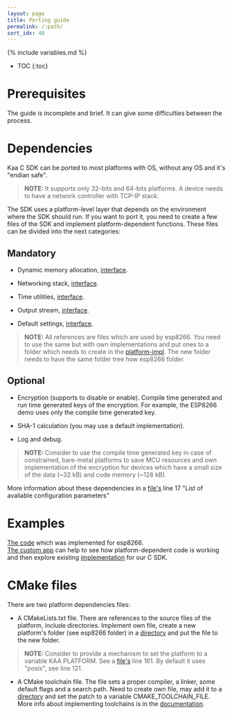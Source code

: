 ```yaml
---
layout: page
title: Porting guide
permalink: /:path/
sort_idx: 40
---
```


{% include variables.md %}

* TOC
{:toc}

 
# Prerequisites
The guide is incomplete and brief. It can give some difficulties between the process.

# Dependencies

Kaa C SDK can be ported to most platforms with OS, without any OS and it's "endian safe". 

> **NOTE:** It supports only 32-bits and 64-bits platforms. A device needs to have a network controller with TCP-IP stack.

The SDK uses a platform-level layer that depends on the environment where the SDK should run. 
If you want to port it, you need to create a few files of the SDK and implement platform-dependent functions. These files can be divided into the next categories:

## Mandatory             
    
 - Dynamic memory allocation, [interface]({{github_url}}client/client-multi/client-c/src/kaa/platform-impl/esp8266/platform/mem.h). 

 - Networking stack, [interface]({{github_url}}client/client-multi/client-c/src/kaa/platform-impl/esp8266/platform/sock.h).

 - Time utilities, [interface]({{github_url}}client/client-multi/client-c/src/kaa/platform-impl/esp8266/platform/time.h).
 
 - Output stream, [interface]({{github_url}}client/client-multi/client-c/src/kaa/platform-impl/esp8266/platform/stdio.h).
 
 - Default settings, [interface]({{github_url}}client/client-multi/client-c/src/kaa/platform-impl/esp8266/platform/defaults.h).
  
> **NOTE:** All references are files which are used by esp8266. You need to use the same but with own implementations and put ones to a folder which needs to create in the [platform-impl]({{github_url}}client/client-multi/client-c/src/kaa/platform-impl/). The new folder needs to have the same folder tree how esp8266 folder. 
 
## Optional         

 - Encryption (supports to disable or enable). Compile time generated and run time generated keys of the encryption. For example, the ESP8266 demo uses only the compile time generated key.

 - SHA-1 calculation (you may use a default implementation).
 
 - Log and debug.  
 
> **NOTE:** Consider to use the compile time generated key in case of constrained, bare-metal platforms to save MCU resources and own implementation of the encryption for devices which have a small size of the data (~32 kB) and code memory (~128 kB).
  
More information about these dependencies in a [file's]({{github_url}}client/client-multi/client-c/CMakeLists.txt) line 17 "List of avaliable configuration parameters"
  
  
# Examples
   
[The code]({{github_url}}client/client-multi/client-c/src/kaa/platform-impl/esp8266) which was implemented for esp8266.                      
[The custom app]({{root_url}}Programming-guide/Your-first-Kaa-application/) can help to see how platform-dependent code is working and then explore existing [implementation]({{github_url}}client/client-multi/client-c ) for our C SDK.

# CMake files

There are two platform dependencies files:

 - A CMakeLists.txt file. There are references to the source files of the platform, include directories. Implement own file, create a new platform's folder (see esp8266 folder) in a [directory]({{github_url}}client/client-multi/client-c/listfiles/platform) and put the file to the new folder.
 
 > **NOTE:** Consider to provide a mechanism to set the platform to a variable KAA PLATFORM. See a [file's]({{github_url}}client/client-multi/client-c/CMakeLists.txt) line 161. By default it uses "posix", see line 121.
 
 - A CMake toolchain file. The file sets a proper compiler, a linker, some default flags and a search path. Need to create own file, may add it to a [directory]({{github_url}}client/client-multi/client-c/toolchains) and set the patch to a variable CMAKE_TOOLCHAIN_FILE. More info about implementing toolchains is in the [documentation](http://www.vtk.org/Wiki/CMake_Cross_Compiling).
